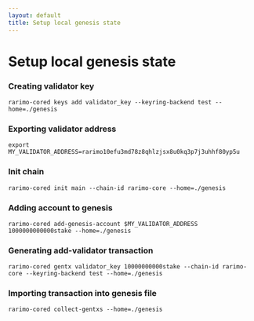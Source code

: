 ```yaml
---
layout: default
title: Setup local genesis state
---
```


# Setup local genesis state 

### Creating validator key
```shell
rarimo-cored keys add validator_key --keyring-backend test --home=./genesis
```

### Exporting validator address
```shell
export MY_VALIDATOR_ADDRESS=rarimo10efu3md78z8qhlzjsx8u0kq3p7j3uhhf80yp5u
```

### Init chain
```shell
rarimo-cored init main --chain-id rarimo-core --home=./genesis
```

### Adding account to genesis
```shell
rarimo-cored add-genesis-account $MY_VALIDATOR_ADDRESS 1000000000000stake --home=./genesis
```

### Generating add-validator transaction
```shell
rarimo-cored gentx validator_key 10000000000stake --chain-id rarimo-core --keyring-backend test --home=./genesis
```

### Importing transaction into genesis file
```shell
rarimo-cored collect-gentxs --home=./genesis
```
